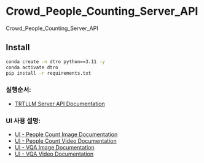 # Crowd_People_Counting_Server_API
Crowd_People_Counting_Server_API

## Install

```bash
conda create -n dtro python==3.11 -y
conda activate dtro
pip install -r requirements.txt
```

### 실행순서:
- [TRTLLM Server API Documentation](docs/README_TRTLLM_SERVER.md) 

### UI 사용 설명:
- [UI - People Count Image Documentation](docs/README_DOCS_People_count_image_main.md) 
- [UI - People Count Video Documentation](docs/README_DOCS_People_count_video_main.md) 
- [UI - VQA Image Documentation](docs/README_DOCS_vqa_image_main.md) 
- [UI - VQA Video Documentation](docs/README_DOCS_vqa_video_main.md) 
